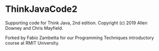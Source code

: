 # ThinkJavaCode2
Supporting code for Think Java, 2nd edition.
Copyright (c) 2019 Allen Downey and Chris Mayfield.

Forked by Fabio Zambetta for our Programming Techniques introductory course at RMIT University.
